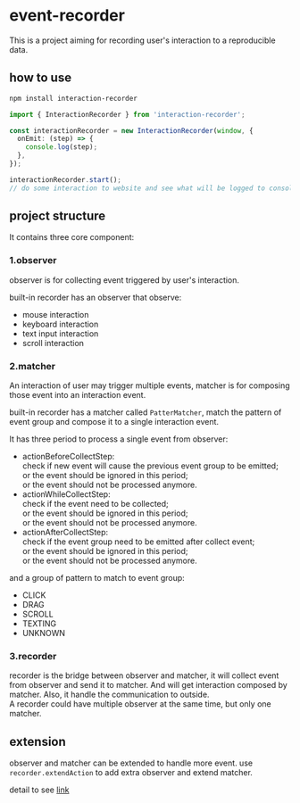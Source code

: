 # event-recorder

This is a project aiming for recording user's interaction to a reproducible data.

## how to use

```bash
npm install interaction-recorder
```

```typescript
import { InteractionRecorder } from 'interaction-recorder';

const interactionRecorder = new InteractionRecorder(window, {
  onEmit: (step) => {
    console.log(step);
  },
});

interactionRecorder.start();
// do some interaction to website and see what will be logged to console
```

## project structure

It contains three core component:

### 1.observer

observer is for collecting event triggered by user's interaction.

built-in recorder has an observer that observe:

- mouse interaction
- keyboard interaction
- text input interaction
- scroll interaction

### 2.matcher

An interaction of user may trigger multiple events, matcher is for composing those event into an interaction event.

built-in recorder has a matcher called `PatterMatcher`, match the pattern of event group and compose it to a single interaction event.

It has three period to process a single event from observer:

- actionBeforeCollectStep:  
  check if new event will cause the previous event group to be emitted;  
  or the event should be ignored in this period;  
  or the event should not be processed anymore.
- actionWhileCollectStep:  
  check if the event need to be collected;  
  or the event should be ignored in this period;  
  or the event should not be processed anymore.
- actionAfterCollectStep:  
  check if the event group need to be emitted after collect event;  
  or the event should be ignored in this period;  
  or the event should not be processed anymore.

and a group of pattern to match to event group:

- CLICK
- DRAG
- SCROLL
- TEXTING
- UNKNOWN

### 3.recorder

recorder is the bridge between observer and matcher, it will collect event from observer and send it to matcher. And will get interaction composed by matcher. Also, it handle the communication to outside.  
A recorder could have multiple observer at the same time, but only one matcher.

## extension

observer and matcher can be extended to handle more event.
use `recorder.extendAction` to add extra observer and extend matcher.

detail to see [link](./docs/extends.md)
